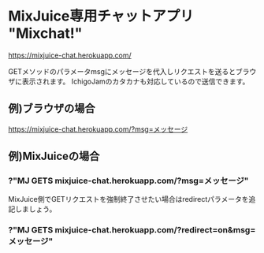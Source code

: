 # MixJuice専用チャットアプリ "Mixchat!"
https://mixjuice-chat.herokuapp.com/

GETメソッドのパラメータmsgにメッセージを代入しリクエストを送るとブラウザに表示されます。
IchigoJamのカタカナも対応しているので送信できます。

## 例)ブラウザの場合
https://mixjuice-chat.herokuapp.com/?msg=メッセージ

## 例)MixJuiceの場合
### ?"MJ GETS mixjuice-chat.herokuapp.com/?msg=メッセージ"

MixJuice側でGETリクエストを強制終了させたい場合はredirectパラメータを追記しましょう。
### ?"MJ GETS mixjuice-chat.herokuapp.com/?redirect=on&msg=メッセージ"
